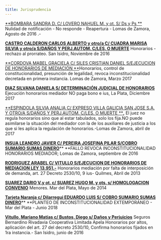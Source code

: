 ```yaml
---
title: Jurisprudencia
---
```

[**BOMBARA SANDRA D. C/ LOVERO NAHUEL M. y ot. S/ Ds y Ps ** ](/fallos/bombara-sandra-d-c-lovero-nahuel-m-y-ot-s-ds-y-ps/index.html)Nulidad de notificación - No responde - Reapertura - Lomas de Zamora, Agosto de 2016 .-

[**CASTRO CALDERON CARLOS ALBERTO y otro/a C/ CUADRA MARISA SILVIA y otro/a S/DAÑOS Y PERJ.AUTOM. C/LES. O MUERTE**](/fallos/castro-calderon-carlos-alberto-y-otro-a-c-cuadra-marisa-silvia-y-otro-a-s-danos-y-perj-autom/index.html) Honorarios - rechazo al prorrateo. San Isidro, Noviembre de 2016

[**CORDOVA MABEL GRACIELA C/ SILES CRISTIAN DANIEL S/EJECUCION DE HONORARIOS DE MEDIACIÓN **](/fallos/cordova-mabel-graciela-c-siles-cristian-daniel-s-ejecucion-de-honorarios-de-mediacion-ley-13-951/index.html)Honorarios, control de constitucionalidad, presunción de legalidad, revoca inconstitucionalidad decretada en primera instancia. Lomas de Zamora, Marzo 2017

[**DIAZ SILVANA DANIELA S/ DETERMINACIÓN JUDICIAL DE HONORARIOS**
 ](/fallos/diaz-silvana-daniela-s-determinacion-judicial-de-honorarios/index.html)Ejecución honorarios mediador NO paga bono e ius, La Plata, Diciembre 2017

[**ESPINDOLA SILVIA ANALIA C/ EXPRESO VILLA GALICIA SAN JOSE S.A. Y OTRO/A S/DAÑOS Y PERJ.AUTOM. C/LES. O MUERTE **](https://sitio-mediadores.netlify.com/fallos/espindola-silvia-analia-c-expreso-villa-galicia-san-jose-s-a-y-otro-a-s-danos-y-perj-autom-c-les-o-muerte/index.html)**,** El juez no regula honorarios sino que al estar tabulados, solo los fija.NO puede asimilarse la situación del mediador con la de los auxiliares de justicia a los que si les aplica la regulación de honorarios.-Lomas de Zamora, abril de 2017

[**INSUA LEANDRO JAVIER C/ PEREIRA JOSEFINA PILAR S/COBRO SUMARIO SUMAS DINERO**](/fallos/insua-leandro-javier-c-pereira-josefina-pilar-s-cobro-sumario-sumas-dinero-exc-alquileres-etc/index.html)\*\* \*\*FALLO REVOCA INCONSTITUCIONALIDAD HONORARIOS MEDIADOR; Lomas de Zamora, septiembre de 2016

[**RODRIGUEZ ARABEL C/ VITULLO S/EJECUCION DE HONORARIOS DE MEDIACION LEY 13.951.-**](/fallos/rodriguez-arabel-c-vitullo-s-ejecucion-de-honorarios-de-mediacion-ley-13-951/index.html) Honorarios mediación  por falta de interposición de demanda, art. 27 Decreto 2530/10,  9 ius- Quilmes, Abril de 2013

[**SUAREZ DARIO V.y ot. c/ SUAREZ HUGO M. y ots. s/ HOMOLOGACION CONVENIO**](/fallos/suarez-dario-v-y-ot-c-suarez-hugo-m-y-ots-s-homologacion-convenio/index.html) Menores. Mar del Plata, Mayo de 2014

[**Tarjeta Naranja c/ Dilarregui EDUARDO LUIS S/ COBRO SUMARIO SUMAS DINERO**](/fallos/tarjeta-naranja-s-a-c-dilarregui-eduardo-luis-s-cobro-sumario-sumas-dinero/index.html)\*\* \*\*PLANTEO DE INCONSTITUCIONALIDAD EXTEMPORÁNEO - Mar del Plata - Junio 2018

[**Vitullo, Mariano Matías c/ Bustos, Diego s/ Daños  y Perjuicios**](fallos/vitullo-mariano-matias-c-bustos-diego-s-danos-y-perjuicios/index.html) Seguros Bernardino Rivadavia Cooperativa Limitada Apela Honorarios por altos, aplicación del art. 27 del decreto 2530/10, Confirma honorarios fijados en 1ra instancia.- San Isidro, junio de 2016
